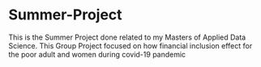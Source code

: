 # Summer-Project
This is the Summer Project done related to my Masters of Applied Data Science. This  Group Project focused on how financial inclusion effect for the poor adult and women during covid-19 pandemic
